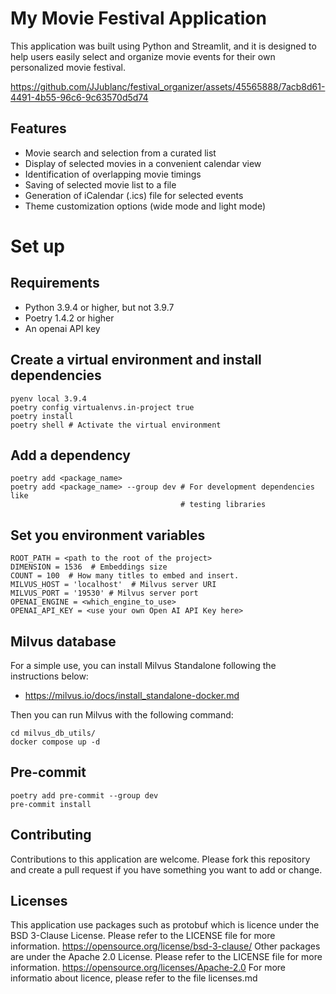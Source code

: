 # My Movie Festival Application
This application was built using Python and Streamlit, and it is designed to
help users easily select and organize movie events for their own personalized
movie festival.


https://github.com/JJublanc/festival_organizer/assets/45565888/7acb8d61-4491-4b55-96c6-9c63570d5d74


## Features
* Movie search and selection from a curated list
* Display of selected movies in a convenient calendar view
* Identification of overlapping movie timings
* Saving of selected movie list to a file
* Generation of iCalendar (.ics) file for selected events
* Theme customization options (wide mode and light mode)

# Set up
## Requirements
* Python 3.9.4 or higher, but not 3.9.7
* Poetry 1.4.2 or higher
* An openai API key

## Create a virtual environment and install dependencies
```
pyenv local 3.9.4
poetry config virtualenvs.in-project true
poetry install
poetry shell # Activate the virtual environment
```

## Add a dependency
```
poetry add <package_name>
poetry add <package_name> --group dev # For development dependencies like
                                      # testing libraries
```

## Set you environment variables
```
ROOT_PATH = <path to the root of the project>
DIMENSION = 1536  # Embeddings size
COUNT = 100  # How many titles to embed and insert.
MILVUS_HOST = 'localhost'  # Milvus server URI
MILVUS_PORT = '19530' # Milvus server port
OPENAI_ENGINE = <which_engine_to_use>
OPENAI_API_KEY = <use your own Open AI API Key here>
```

## Milvus database

For a simple use, you can install Milvus Standalone following the instructions
below:
* https://milvus.io/docs/install_standalone-docker.md

Then you can run Milvus with the following command:
```
cd milvus_db_utils/
docker compose up -d
```

## Pre-commit
```
poetry add pre-commit --group dev
pre-commit install
```


## Contributing
Contributions to this application are welcome. Please fork this repository and create a pull request if you have something you want to add or change.


## Licenses
This application use packages such as protobuf which is licence under the BSD 3-Clause License. Please refer to the LICENSE file for more information. https://opensource.org/license/bsd-3-clause/
Other packages are under the Apache 2.0 License. Please refer to the LICENSE file for more information. https://opensource.org/licenses/Apache-2.0
For more informatio about licence, please refer to the file licenses.md
